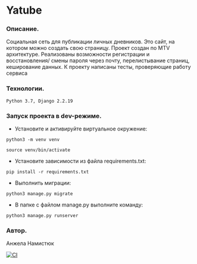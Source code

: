 # Yatube
### Описание.
Социальная сеть для публикации личных дневников. Это сайт, на котором можно создать свою страницу. 
Проект создан по MTV архитектуре. Реализованы возможности регистрации и восстановления/ смены пароля через почту, перелистывание страниц, кеширование данных. К проекту написаны тесты, проверяющие работу сервиса

### Технологии.
```
Python 3.7, Django 2.2.19 
```

### Запуск проекта в dev-режиме.
- Установите и активируйте виртуальное окружение:
```
python3 -m venv venv
```

```
source venv/bin/activate
```
- Установите зависимости из файла requirements.txt:
```
pip install -r requirements.txt
```

- Выполнить миграции:

```
python3 manage.py migrate
```
- В папке с файлом manage.py выполните команду:
```
python3 manage.py runserver
```
### Автор.

Анжела Намистюк 


[![CI](https://github.com/yandex-praktikum/hw05_final/actions/workflows/python-app.yml/badge.svg?branch=master)](https://github.com/yandex-praktikum/hw05_final/actions/workflows/python-app.yml)
